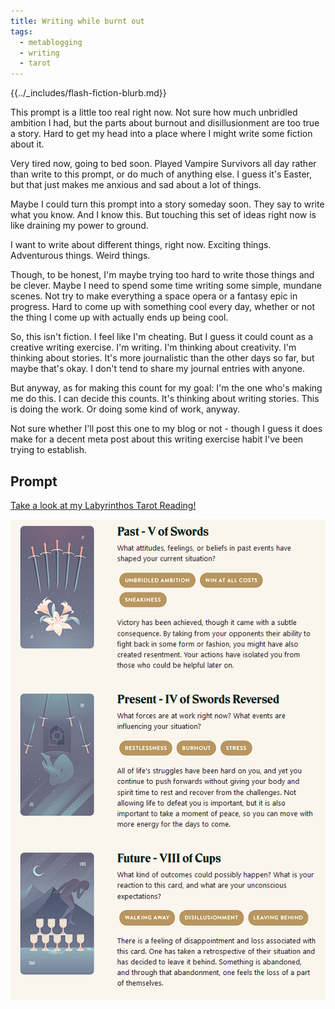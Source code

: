 ```yaml
---
title: Writing while burnt out
tags:
  - metablogging
  - writing
  - tarot
---
```


{{../_includes/flash-fiction-blurb.md}}

<!--more-->

This prompt is a little too real right now. Not sure how much unbridled ambition I had, but the parts about burnout and disillusionment are too true a story. Hard to get my head into a place where I might write some fiction about it.

Very tired now, going to bed soon. Played Vampire Survivors all day rather than write to this prompt, or do much of anything else. I guess it's Easter, but that just makes me anxious and sad about a lot of things.

Maybe I could turn this prompt into a story someday soon. They say to write what you know. And I know this. But touching this set of ideas right now is like draining my power to ground.

I want to write about different things, right now. Exciting things. Adventurous things. Weird things.

Though, to be honest, I'm maybe trying too hard to write those things and be clever. Maybe I need to spend some time writing some simple, mundane scenes. Not try to make everything a space opera or a fantasy epic in progress. Hard to come up with something cool every day, whether or not the thing I come up with actually ends up being cool.

So, this isn't fiction. I feel like I'm cheating. But I guess it could count as a creative writing exercise. I'm writing. I'm thinking about creativity. I'm thinking about stories. It's more journalistic than the other days so far, but maybe that's okay. I don't tend to share my journal entries with anyone.

But anyway, as for making this count for my goal: I'm the one who's making me do this. I can decide this counts. It's thinking about writing stories. This is doing the work. Or doing some kind of work, anyway.

Not sure whether I'll post this one to my blog or not - though I guess it does make for a decent meta post about this writing exercise habit I've been trying to establish.

## Prompt

[Take a look at my Labyrinthos Tarot Reading!](https://app.labyrinthos.co/reading/ppf/SSTRWS/54,-53,43)

![](20220417224146.png)

